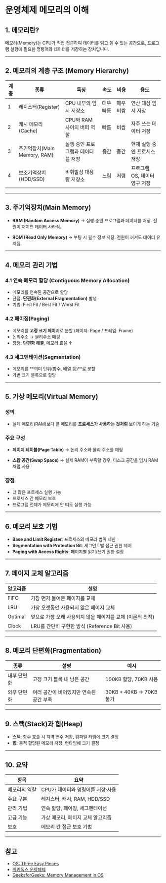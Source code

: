 # 운영체제 메모리의 이해

## 1. 메모리란?

메모리(Memory)는 CPU가 직접 접근하여 데이터를 읽고 쓸 수 있는 공간으로, 프로그램 실행에 필요한 명령어와 데이터를 저장하는 장치입니다.

---

## 2. 메모리의 계층 구조 (Memory Hierarchy)

| 계층 | 종류 | 특징 | 속도 | 비용 | 용도 |
|------|------|------|------|------|------|
| 1 | 레지스터(Register) | CPU 내부의 임시 저장소 | 매우 빠름 | 매우 비쌈 | 연산 대상 임시 저장 |
| 2 | 캐시 메모리(Cache) | CPU와 RAM 사이의 버퍼 역할 | 빠름 | 비쌈 | 자주 쓰는 데이터 저장 |
| 3 | 주기억장치(Main Memory, RAM) | 실행 중인 프로그램과 데이터를 저장 | 중간 | 중간 | 현재 실행 중인 프로세스 저장 |
| 4 | 보조기억장치(HDD/SSD) | 비휘발성 대용량 저장소 | 느림 | 저렴 | 프로그램, OS, 데이터 영구 저장 |

---

## 3. 주기억장치(Main Memory)

- **RAM (Random Access Memory)**
  → 실행 중인 프로그램과 데이터를 저장. 전원이 꺼지면 데이터 사라짐.

- **ROM (Read Only Memory)**
  → 부팅 시 필수 정보 저장. 전원이 꺼져도 데이터 유지됨.

---

## 4. 메모리 관리 기법

### 4.1 연속 메모리 할당 (Contiguous Memory Allocation)

- 메모리를 연속된 공간으로 할당
- 단점: **단편화(External Fragmentation)** 발생
- 기법: First Fit / Best Fit / Worst Fit

### 4.2 페이징(Paging)

- 메모리를 **고정 크기 페이지**로 분할 (페이지: Page / 프레임: Frame)
- 논리주소 → 물리주소 매핑
- 장점: **단편화 해결**, 메모리 효율 ↑

### 4.3 세그멘테이션(Segmentation)

- 메모리를 **의미 단위(함수, 배열 등)**로 분할
- 가변 크기 블록으로 할당

---

## 5. 가상 메모리(Virtual Memory)

### 정의

- 실제 메모리(RAM)보다 큰 메모리를 **프로세스가 사용하는 것처럼** 보이게 하는 기술

### 주요 구성

- **페이지 테이블(Page Table)**
  → 논리 주소와 물리 주소를 매핑

- **스왑 공간(Swap Space)**
  → 실제 RAM이 부족할 경우, 디스크 공간을 임시 RAM처럼 사용

### 장점

- 더 많은 프로세스 실행 가능
- 프로세스 간 메모리 보호
- 프로그램 전체가 메모리에 안 떠도 실행 가능

---

## 6. 메모리 보호 기법

- **Base and Limit Register**: 프로세스의 메모리 범위 제한
- **Segmentation with Protection Bit**: 세그먼트별 접근 권한 제어
- **Paging with Access Rights**: 페이지별 읽기/쓰기 권한 설정

---

## 7. 페이지 교체 알고리즘

| 알고리즘 | 설명 |
|----------|------|
| FIFO | 가장 먼저 들어온 페이지를 교체 |
| LRU | 가장 오랫동안 사용되지 않은 페이지 교체 |
| Optimal | 앞으로 가장 오래 사용되지 않을 페이지를 교체 (이론적 최적) |
| Clock | LRU를 간단히 구현한 방식 (Reference Bit 사용) |

---

## 8. 메모리 단편화(Fragmentation)

| 종류 | 설명 | 예시 |
|------|------|------|
| 내부 단편화 | 고정 크기 블록 내 남은 공간 | 100KB 할당, 70KB 사용 |
| 외부 단편화 | 여러 공간이 비어있지만 연속된 공간 부족 | 30KB + 40KB → 70KB 불가 |

---

## 9. 스택(Stack)과 힙(Heap)

- **스택**: 함수 호출 시 지역 변수 저장, 컴파일 타임에 크기 결정
- **힙**: 동적 할당된 메모리 저장, 런타임에 크기 결정

---

## 10. 요약

| 항목 | 요약 |
|------|------|
| 메모리의 역할 | CPU가 데이터와 명령어를 저장·사용 |
| 주요 구분 | 레지스터, 캐시, RAM, HDD/SSD |
| 관리 기법 | 연속 할당, 페이징, 세그멘테이션 |
| 고급 기능 | 가상 메모리, 페이지 교체 알고리즘 |
| 보호 | 메모리 간 접근 보호 기법 |

---

## 참고

- [OS: Three Easy Pieces](https://pages.cs.wisc.edu/~remzi/OSTEP/)
- [위키독스 운영체제](https://wikidocs.net/book/7031)
- [GeeksforGeeks: Memory Management in OS](https://www.geeksforgeeks.org/memory-management-in-operating-system/)
